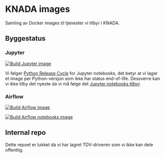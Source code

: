 # KNADA images

Samling av Docker images til tjenester vi tilbyr i KNADA.

## Byggestatus

### Jupyter

[![Build Jupyter image](https://github.com/navikt/knada-images/actions/workflows/jupyter.yaml/badge.svg)](https://github.com/navikt/knada-images/actions/workflows/jupyter.yaml)

Vi følger [Python Release Cycle](https://devguide.python.org/versions/) for Jupyter notebooks, det betyr at vi lager et image per Python-versjon som ikke har status end-of-life.
Dessverre kan vi ikke tilby det nyeste da vi må følge det [Jupyter notebooks tilbyr](https://hub.docker.com/r/jupyter/base-notebook/tags).


### Airflow

[![Build Airflow image](https://github.com/navikt/knada-images/actions/workflows/airflow.yaml/badge.svg)](https://github.com/navikt/knada-images/actions/workflows/airflow.yaml)

[![Build Airflow notebooks image](https://github.com/navikt/knada-images/actions/workflows/airflow_notebooks.yaml/badge.svg)](https://github.com/navikt/knada-images/actions/workflows/airflow_notebooks.yaml)

## Internal repo

Dette repoet er lukket da vi har lagret TDV-driveren som vi ikke kan dele offentlig.
